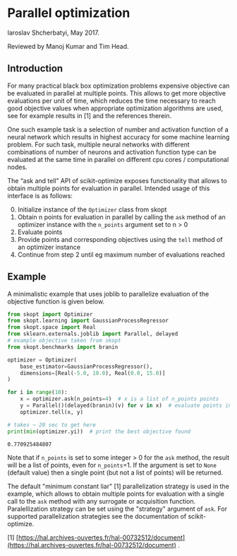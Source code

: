 
# Parallel optimization

Iaroslav Shcherbatyi, May 2017.

Reviewed by Manoj Kumar and Tim Head.

## Introduction

For many practical black box optimization problems expensive objective can be evaluated in parallel at multiple points. This allows to get more objective evaluations per unit of time, which reduces the time necessary to reach good objective values when appropriate optimization algorithms are used, see for example results in [1] and the references therein. 
 
 
One such example task is a selection of number and activation function of a neural network which results in highest accuracy for some machine learning problem. For such task, multiple neural networks with different combinations of number of neurons and activation function type can be evaluated at the same time in parallel on different cpu cores / computational nodes. 
 
 
The “ask and tell” API of scikit-optimize exposes functionality that allows to obtain multiple points for evaluation in parallel. Intended usage of this interface is as follows:


0. Initialize instance of the `Optimizer` class from skopt
1. Obtain n points for evaluation in parallel by calling the `ask` method of an optimizer instance with the `n_points` argument set to n > 0
2. Evaluate points
3. Provide points and corresponding objectives using the `tell` method of an optimizer instance
4. Continue from step 2 until eg maximum number of evaluations reached

## Example
 
A minimalistic example that uses joblib to parallelize evaluation of the objective function is given below.



```python
from skopt import Optimizer
from skopt.learning import GaussianProcessRegressor
from skopt.space import Real
from sklearn.externals.joblib import Parallel, delayed
# example objective taken from skopt
from skopt.benchmarks import branin

optimizer = Optimizer(
    base_estimator=GaussianProcessRegressor(),
    dimensions=[Real(-5.0, 10.0), Real(0.0, 15.0)]
)

for i in range(10): 
    x = optimizer.ask(n_points=4)  # x is a list of n_points points    
    y = Parallel()(delayed(branin)(v) for v in x)  # evaluate points in parallel
    optimizer.tell(x, y)

# takes ~ 20 sec to get here
print(min(optimizer.yi))  # print the best objective found 
```

    0.770925484807


Note that if `n_points` is set to some integer > 0 for the `ask` method, the result will be a list of points, even for `n_points`=1. If the argument is set to `None` (default value) then a single point (but not a list of points) will be returned.

The default "minimum constant liar" [1] parallelization strategy is used in the example, which allows to obtain multiple points for evaluation with a single call to the `ask` method with any surrogate or acquisition function. Paralellization strategy can be set using the "strategy" argument of `ask`. For supported parallelization strategies see the documentation of scikit-optimize. 

[1] [https://hal.archives-ouvertes.fr/hal-00732512/document](https://hal.archives-ouvertes.fr/hal-00732512/document) .
